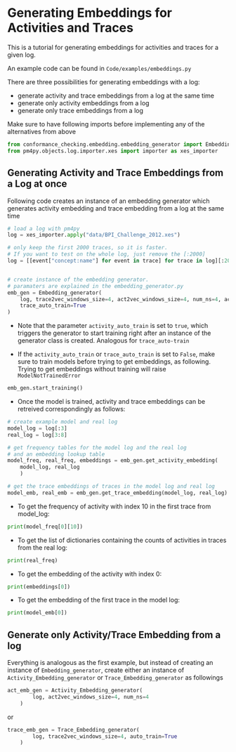 # Generating Embeddings for Activities and Traces

This is a tutorial for generating embeddings for activities and traces for a given log.

An example code can be found in `Code/examples/embeddings.py`

There are three possibilities for generating embeddings with a log:
 - generate activity and trace embeddings from a log at the same time
 - generate only activity embeddings from a log
 - generate only trace embeddings from a log
 
Make sure to have following imports before implementing any of the alternatives from above
```python
from conformance_checking.embedding.embedding_generator import Embedding_generator, Activity_Embedding_generator, Trace_Embedding_generator
from pm4py.objects.log.importer.xes import importer as xes_importer
```
 
 ## Generating Activity and Trace Embeddings from a Log at once

Following code creates an instance of an embedding generator which generates activity embedding and trace embedding
from a log at the same time
```python
# load a log with pm4py
log = xes_importer.apply("data/BPI_Challenge_2012.xes")

# only keep the first 2000 traces, so it is faster.
# If you want to test on the whole log, just remove the [:2000]
log = [[event["concept:name"] for event in trace] for trace in log][:2000]


# create instance of the embedding generator.
# paramaters are explained in the embedding_generator.py
emb_gen = Embedding_generator(
    log, trace2vec_windows_size=4, act2vec_windows_size=4, num_ns=4, activity_auto_train=True,
    trace_auto_train=True
)
```
 - Note that the parameter `activity_auto_train` is set to `true`, which triggers the generator to start training right
after an instance of the generator class is created. Analogous for `trace_auto-train`

 - If the `activity_auto_train` or `trace_auto_train` is set to `False`, make sure to train models before trying to
get embeddings, as following. Trying to get embeddings without training will raise `ModelNotTrainedError`
```python
emb_gen.start_training()
```  

 - Once the model is trained, activity and trace embeddings can be retreived correspondingly as follows:
```python
# create example model and real log
model_log = log[:3]
real_log = log[3:8]

# get frequency tables for the model log and the real log
# and an embedding lookup table
model_freq, real_freq, embeddings = emb_gen.get_activity_embedding(
    model_log, real_log
    )

# get the trace embeddings of traces in the model log and real log
model_emb, real_emb = emb_gen.get_trace_embedding(model_log, real_log)
```
 - To get the frequency of activity with index 10 in the first trace from model_log:
```python
print(model_freq[0][10])
```
 - To get the list of dictionaries containing the counts of activities in traces from the real log:
 ```python
print(real_freq)
```

 - To get the embedding of the activity with index 0:
 ```python
print(embeddings[0])
```

 - To get the embedding of the first trace in the model log:
 ```python
print(model_emb[0])
```

## Generate only Activity/Trace Embedding from a log

Everything is analogous as the first example, but instead of creating an instance of `Embedding_generator`,
create either an instance of `Activity_Embedding_generator` or `Trace_Embedding_generator` as followings
```python
act_emb_gen = Activity_Embedding_generator(
        log, act2vec_windows_size=4, num_ns=4
    )
```
or
```python
trace_emb_gen = Trace_Embedding_generator(
        log, trace2vec_windows_size=4, auto_train=True
    )
```